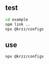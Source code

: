 ## test

```bash
cd example
npm link ..
npx @krzz/configs
```

## use

```bash
npx @krzz/configs
```